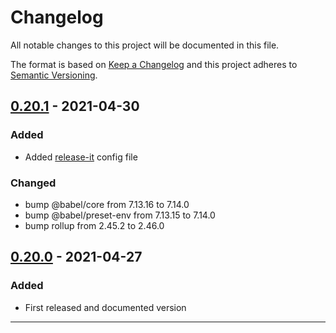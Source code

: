 # Changelog
All notable changes to this project will be documented in this file.

The format is based on [Keep a Changelog][Keep a Changelog] and this project adheres to [Semantic Versioning][Semantic Versioning].

## [0.20.1] - 2021-04-30

### Added
- Added [release-it](https://github.com/release-it/release-it) config file

### Changed 
- bump @babel/core from 7.13.16 to 7.14.0
- bump @babel/preset-env from 7.13.15 to 7.14.0
- bump rollup from 2.45.2 to 2.46.0

## [0.20.0] - 2021-04-27

### Added

- First released and documented version


---

<!-- Links -->
[Keep a Changelog]: https://keepachangelog.com/
[Semantic Versioning]: https://semver.org/

<!-- Versions -->
[Unreleased]: https://github.com/stefanobartoletti/bricks/compare/master...devel
[Released]: https://github.com/stefanobartoletti/bricks/releases

[0.20.1]: https://github.com/stefanobartoletti/bricks/compare/v0.20.0...v0.20.1
[0.20.0]: https://github.com/stefanobartoletti/bricks/releases/v0.20.0
